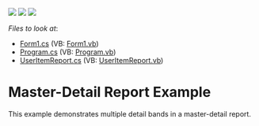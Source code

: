 <!-- default badges list -->
![](https://img.shields.io/endpoint?url=https://codecentral.devexpress.com/api/v1/VersionRange/128604420/12.2.15%2B)
[![](https://img.shields.io/badge/Open_in_DevExpress_Support_Center-FF7200?style=flat-square&logo=DevExpress&logoColor=white)](https://supportcenter.devexpress.com/ticket/details/E20018)
[![](https://img.shields.io/badge/📖_How_to_use_DevExpress_Examples-e9f6fc?style=flat-square)](https://docs.devexpress.com/GeneralInformation/403183)
<!-- default badges end -->
<!-- default file list -->
*Files to look at*:

* [Form1.cs](./CS/Users/Form1.cs) (VB: [Form1.vb](./VB/Users/Form1.vb))
* [Program.cs](./CS/Users/Program.cs) (VB: [Program.vb](./VB/Users/Program.vb))
* [UserItemReport.cs](./CS/Users/Reports/UserItemReport.cs) (VB: [UserItemReport.vb](./VB/Users/Reports/UserItemReport.vb))
<!-- default file list end -->
# Master-Detail Report Example


<p>This example demonstrates multiple detail bands in a master-detail report.</p>

<br/>


